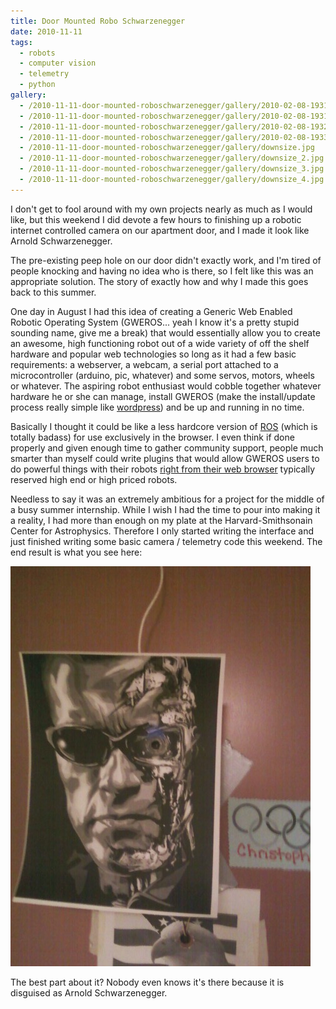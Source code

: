 ```yaml
---
title: Door Mounted Robo Schwarzenegger
date: 2010-11-11
tags:
  - robots
  - computer vision
  - telemetry
  - python
gallery:
  - /2010-11-11-door-mounted-roboschwarzenegger/gallery/2010-02-08-193124.jpg
  - /2010-11-11-door-mounted-roboschwarzenegger/gallery/2010-02-08-193147.jpg
  - /2010-11-11-door-mounted-roboschwarzenegger/gallery/2010-02-08-193241.jpg
  - /2010-11-11-door-mounted-roboschwarzenegger/gallery/2010-02-08-193359.jpg
  - /2010-11-11-door-mounted-roboschwarzenegger/gallery/downsize.jpg
  - /2010-11-11-door-mounted-roboschwarzenegger/gallery/downsize_2.jpg
  - /2010-11-11-door-mounted-roboschwarzenegger/gallery/downsize_3.jpg
  - /2010-11-11-door-mounted-roboschwarzenegger/gallery/downsize_4.jpg
---
```


I don't get to fool around with my own projects nearly as much as I would like, but this weekend I did devote a few hours to finishing up a robotic internet controlled camera on our apartment door, and I made it look like Arnold Schwarzenegger.

The pre-existing peep hole on our door didn't exactly work, and I'm tired of people knocking and having no idea who is there, so I felt like this was an appropriate solution. The story of exactly how and why I made this goes back to this summer.

One day in August I had this idea of creating a Generic Web Enabled Robotic Operating System (GWEROS... yeah I know it's a pretty stupid sounding name, give me a break) that would essentially allow you to create an awesome, high functioning robot out of a wide variety of off the shelf hardware and popular web technologies so long as it had a few basic requirements: a webserver, a webcam, a serial port attached to a microcontroller (arduino, pic, whatever) and some servos, motors, wheels or whatever. The aspiring robot enthusiast would cobble together whatever hardware he or she can manage, install GWEROS (make the install/update process really simple like [wordpress](http://codex.wordpress.org/Installing_WordPress)) and be up and running in no time.

Basically I thought it could be like a less hardcore version of [ROS](http://www.ros.org/wiki/) (which is totally badass) for use exclusively in the browser. I even think if done properly and given enough time to gather community support, people much smarter than myself could write plugins that would allow GWEROS users to do powerful things with their robots [right from their web browser](http://mjpg-streamer.svn.sourceforge.net/viewvc/mjpg-streamer/mjpg-streamer/www/javascript_motiondetection.html?revision=83&view=markup&pathrev=83) typically reserved high end or high priced robots.

Needless to say it was an extremely ambitious for a project for the middle of a busy summer internship. While I wish I had the time to pour into making it a reality, I had more than enough on my plate at the Harvard-Smithsonain Center for Astrophysics. Therefore I only started writing the interface and just finished writing some basic camera / telemetry code this weekend. The end result is what you see here:

![](/2010-11-11-door-mounted-roboschwarzenegger/gallery/downsize_4.jpg)

The best part about it? Nobody even knows it's there because it is disguised as Arnold Schwarzenegger.
